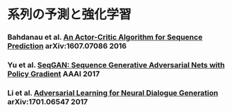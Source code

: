 # 系列の予測と強化学習

### Bahdanau et al. [An Actor-Critic Algorithm for Sequence Prediction](https://arxiv.org/pdf/1607.07086v2.pdf) arXiv:1607.07086 2016

### Yu et al. [SeqGAN: Sequence Generative Adversarial Nets with Policy Gradient](https://arxiv.org/pdf/1609.05473v5.pdf) AAAI 2017

### Li et al. [Adversarial Learning for Neural Dialogue Generation](https://arxiv.org/abs/1701.06547) arXiv:1701.06547 2017
